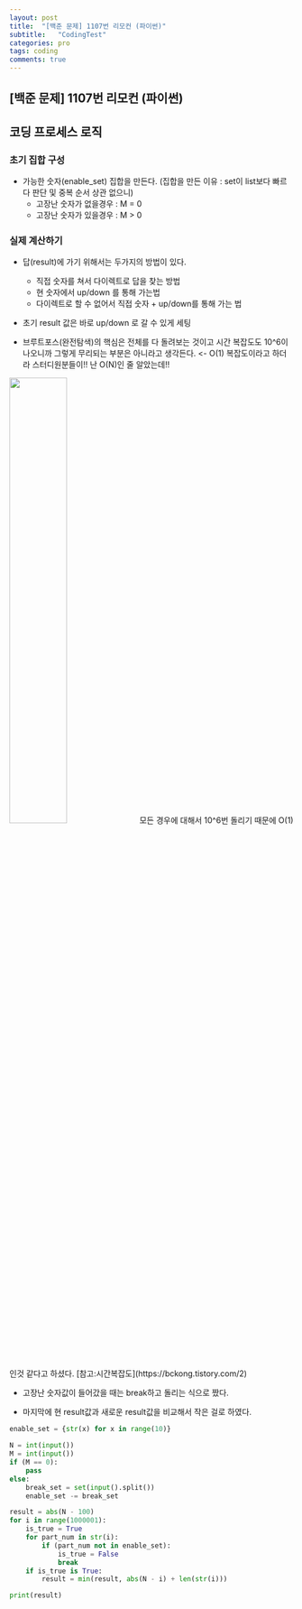 ```yaml
---
layout: post
title:  "[백준 문제] 1107번 리모컨 (파이썬)"
subtitle:   "CodingTest"
categories: pro
tags: coding
comments: true
---
```


## [백준 문제] 1107번 리모컨 (파이썬)


## 코딩 프로세스 로직

### 초기 집합 구성
- 가능한 숫자(enable_set) 집합을 만든다. (집합을 만든 이유 : set이 list보다 빠르다 판단 및 중복 순서 상관 없으니)
    - 고장난 숫자가 없을경우 : M = 0
    - 고장난 숫자가 있을경우 : M > 0

### 실제 계산하기
- 답(result)에 가기 위해서는 두가지의 방법이 있다.
    - 직접 숫자를 쳐서 다이렉트로 답을 찾는 방법
    - 현 숫자에서 up/down 를 통해 가는법
    - 다이렉트로 할 수 없어서 직접 숫자 + up/down를 통해 가는 법

- 초기 result 값은 바로 up/down 로 갈 수 있게 세팅

- 브루트포스(완전탐색)의 핵심은 전체를 다 돌려보는 것이고 시간 복잡도도 10^6이 나오니까 그렇게 무리되는 부분은 아니라고 생각든다. <- O(1) 복잡도이라고 하더라 스터디원분들이!! 난 O(N)인 줄 알았는데!!  
<img src="https://img1.daumcdn.net/thumb/R1280x0/?scode=mtistory2&fname=http%3A%2F%2Fcfile8.uf.tistory.com%2Fimage%2F2436BD4758FA1031116CD1" width="45%">  
모든 경우에 대해서 10^6번 돌리기 때문에 O(1)인것 같다고 하셨다.  [참고:시간복잡도](https://bckong.tistory.com/2)  
  
- 고장난 숫자값이 들어갔을 때는 break하고 돌리는 식으로 짰다.

- 마지막에 현 result값과 새로운 result값을 비교해서 작은 걸로 하였다.


```python
enable_set = {str(x) for x in range(10)}

N = int(input())
M = int(input())
if (M == 0):
    pass
else:
    break_set = set(input().split())
    enable_set -= break_set

result = abs(N - 100)
for i in range(1000001):
    is_true = True
    for part_num in str(i):
        if (part_num not in enable_set):
            is_true = False
            break
    if is_true is True:
        result = min(result, abs(N - i) + len(str(i)))

print(result)
```
